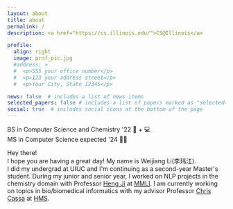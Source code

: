 ```yaml
---
layout: about
title: about
permalink: /
description: <a href="https://cs.illinois.edu/">CS@Illinois</a>

profile:
  align: right
  image: prof_pic.jpg
  #address: >
  #  <p>555 your office number</p>
  #  <p>123 your address street</p>
  #  <p>Your City, State 12345</p>

news: false  # includes a list of news items
selected_papers: false # includes a list of papers marked as "selected={true}"
social: true  # includes social icons at the bottom of the page
---
```


BS in Computer Science and Chemistry '22 🧪 + 💻\
MS in Computer Science expected '24 👩‍💻

Hey there! \
I hope you are having a great day! My name is Weijiang Li(李玮江). \
I did my undergrad at UIUC and I'm continuing as a second-year Master's student. During my junior and senior year, I worked on NLP projects in the chemistry domain with Professor [Heng Ji](http://blender.cs.illinois.edu/hengji.html) at [MMLI](https://moleculemaker.org/). I am currently working on topics in bio/biomedical informatics with my advisor Professor [Chris Cassa](http://genetics.bwh.harvard.edu/wiki/cassa/) at [HMS](https://dms.hms.harvard.edu/).  


<!-- Put your address / P.O. box / other info right below your picture. You can also disable any these elements by editing `profile` property of the YAML header of your `_pages/about.md`. Edit `_bibliography/papers.bib` and Jekyll will render your [publications page](/al-folio/publications/) automatically. -->

